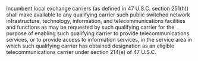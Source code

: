 Incumbent local exchange carriers (as defined in 47 U.S.C. section 251(h)) shall make available to any qualifying carrier such public switched network infrastructure, technology, information, and telecommunications facilities and functions as may be requested by such qualifying carrier for the purpose of enabling such qualifying carrier to provide telecommunications services, or to provide access to information services, in the service area in which such qualifying carrier has obtained designation as an eligible telecommunications carrier under section 214(e) of 47 U.S.C.


